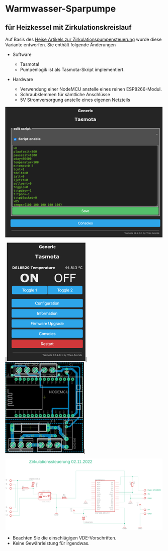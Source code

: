 # Warmwasser-Sparpumpe
## für Heizkessel mit Zirkulationskreislauf

Auf Basis des [Heise Artikels zur Zirkulationspumpensteuerung](https://www.heise.de/select/make/2022/4/2216608454200440892) wurde diese Variante entworfen.
Sie enthält folgende Änderungen

* Software
  * Tasmota!
  * Pumpenlogik ist als Tasmota-Skript implementiert.

* Hardware
  * Verwendung einer NodeMCU anstelle eines reinen ESP8266-Modul.
  * Schraubklemmen für sämtliche Anschlüsse
  * 5V Stromversorgung anstelle eines eigenen Netzteils

<img src="https://github.com/Trickx/Zirkulationspumpensteuerung/blob/main/Tasmota-Screenshots/Tasmota_Edit_Script.png" width="500">

|<img src="https://github.com/Trickx/Zirkulationspumpensteuerung/blob/main/Tasmota-Screenshots/Tasmota_Main_Menu.png" width="250">|
<img src="https://github.com/Trickx/Zirkulationspumpensteuerung/blob/main/layout_pic.png" width="250">|

<img src="https://github.com/Trickx/Zirkulationspumpensteuerung/blob/main/schaltung.png" width="500">




* Beachten Sie die einschlägigen VDE-Vorschriften.
* Keine Gewährleistung für irgendwas.
